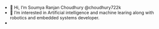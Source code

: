 - 👋 Hi, I’m Soumya Ranjan Choudhury @choudhury722k
- 👀 I’m interested in Artificial intelligence and machine learing along with robotics and embedded systems developer.
- 

<!---
choudhury722k/choudhury722k is a ✨ special ✨ repository because its `README.md` (this file) appears on your GitHub profile.
You can click the Preview link to take a look at your changes.
--->
